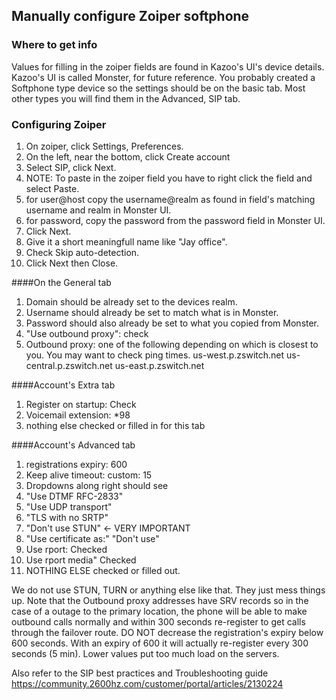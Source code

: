 
## Manually configure Zoiper softphone

### Where to get info

Values for filling in the zoiper fields are found in Kazoo's UI's device details. Kazoo's UI is called Monster, for future reference.
You probably created a Softphone type device so the settings should be on the basic tab. Most other types you will find them in the Advanced, SIP tab.

### Configuring Zoiper

 1. On zoiper, click Settings, Preferences.
 2. On the left, near the bottom, click Create account
 3. Select SIP, click Next.
 4. NOTE: To paste in the zoiper field you have to right click the field and select Paste.
 5. for user@host copy the username@realm as found in field's matching username and realm in Monster UI.
 6. for password, copy the password from the password field in Monster UI.
 8. Click Next.
 9. Give it a short meaningfull name like "Jay office".
 10. Check Skip auto-detection.
 11. Click Next then Close.

####On the General tab

 1. Domain should be already set to the devices realm.
 2. Username should already be set to match what is in Monster.
 3. Password should also already be set to what you copied from Monster.
 4. "Use outbound proxy": check
 5. Outbound proxy: one of the following depending on which is closest to you. You may want to check ping times.
  us-west.p.zswitch.net
  us-central.p.zswitch.net
  us-east.p.zswitch.net

####Account's Extra tab

 1. Register on startup: Check
 2. Voicemail extension: *98<your voicemail box extension>
 3. nothing else checked or filled in for this tab

####Account's Advanced tab

 1. registrations expiry: 600
 2. Keep alive timeout: custom: 15
 3. Dropdowns along right should see
 4. "Use DTMF RFC-2833"
 5. "Use UDP transport"
 6. "TLS with no SRTP"
 7. "Don't use STUN"     <- VERY IMPORTANT
 8. "Use certificate as:" "Don't use"
 9. Use rport: Checked
 10. Use rport media" Checked
 11. NOTHING ELSE checked or filled out. 

We do not use STUN, TURN or anything else like that. They just mess things up.
Note that the Outbound proxy addresses have SRV records so in the case of a outage to the primary location, the phone will be able to make outbound calls normally and within 300 seconds re-register to get calls through the failover route.
DO NOT decrease the registration's expiry below 600 seconds. With an expiry of 600 it will actually re-register every 300 seconds (5 min). Lower values put too much load on the servers.

Also refer to the SIP best practices and Troubleshooting guide
https://community.2600hz.com/customer/portal/articles/2130224
